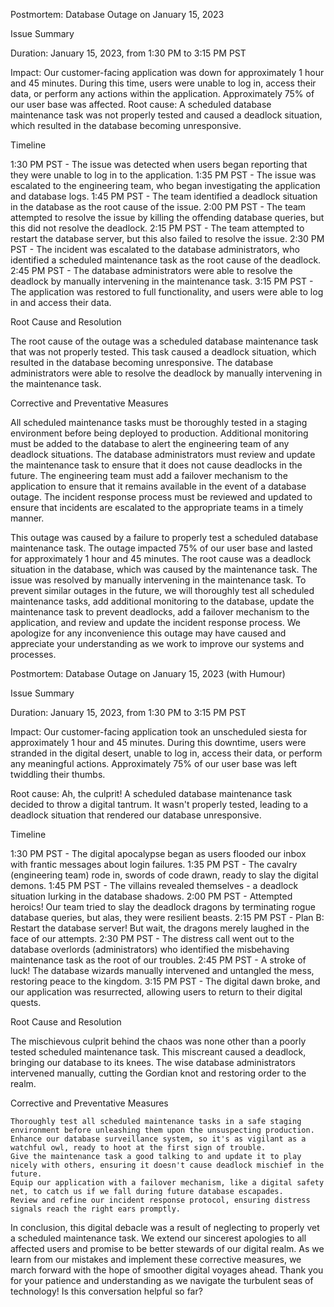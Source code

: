 Postmortem: Database Outage on January 15, 2023

Issue Summary

Duration: January 15, 2023, from 1:30 PM to 3:15 PM PST

Impact: Our customer-facing application was down for approximately 1 hour and 45 minutes. During this time, users were unable to log in, access their data, or perform any actions within the application. Approximately 75% of our user base was affected.
Root cause: A scheduled database maintenance task was not properly tested and caused a deadlock situation, which resulted in the database becoming unresponsive.

Timeline

1:30 PM PST - The issue was detected when users began reporting that they were unable to log in to the application.
1:35 PM PST - The issue was escalated to the engineering team, who began investigating the application and database logs.
1:45 PM PST - The team identified a deadlock situation in the database as the root cause of the issue.
2:00 PM PST - The team attempted to resolve the issue by killing the offending database queries, but this did not resolve the deadlock.
2:15 PM PST - The team attempted to restart the database server, but this also failed to resolve the issue.
2:30 PM PST - The incident was escalated to the database administrators, who identified a scheduled maintenance task as the root cause of the deadlock.
2:45 PM PST - The database administrators were able to resolve the deadlock by manually intervening in the maintenance task.
3:15 PM PST - The application was restored to full functionality, and users were able to log in and access their data.

Root Cause and Resolution

The root cause of the outage was a scheduled database maintenance task that was not properly tested. This task caused a deadlock situation, which resulted in the database becoming unresponsive. The database administrators were able to resolve the deadlock by manually intervening in the maintenance task.

Corrective and Preventative Measures

All scheduled maintenance tasks must be thoroughly tested in a staging environment before being deployed to production.
Additional monitoring must be added to the database to alert the engineering team of any deadlock situations.
The database administrators must review and update the maintenance task to ensure that it does not cause deadlocks in the future.
The engineering team must add a failover mechanism to the application to ensure that it remains available in the event of a database outage.
The incident response process must be reviewed and updated to ensure that incidents are escalated to the appropriate teams in a timely manner.

This outage was caused by a failure to properly test a scheduled database maintenance task. The outage impacted 75% of our user base and lasted for approximately 1 hour and 45 minutes. The root cause was a deadlock situation in the database, which was caused by the maintenance task. The issue was resolved by manually intervening in the maintenance task. To prevent similar outages in the future, we will thoroughly test all scheduled maintenance tasks, add additional monitoring to the database, update the maintenance task to prevent deadlocks, add a failover mechanism to the application, and review and update the incident response process. We apologize for any inconvenience this outage may have caused and appreciate your understanding as we work to improve our systems and processes.




Postmortem: Database Outage on January 15, 2023 (with Humour)

Issue Summary

Duration: January 15, 2023, from 1:30 PM to 3:15 PM PST

Impact: Our customer-facing application took an unscheduled siesta for approximately 1 hour and 45 minutes. During this downtime, users were stranded in the digital desert, unable to log in, access their data, or perform any meaningful actions. Approximately 75% of our user base was left twiddling their thumbs.

Root cause: Ah, the culprit! A scheduled database maintenance task decided to throw a digital tantrum. It wasn't properly tested, leading to a deadlock situation that rendered our database unresponsive.

Timeline

1:30 PM PST - The digital apocalypse began as users flooded our inbox with frantic messages about login failures.
1:35 PM PST - The cavalry (engineering team) rode in, swords of code drawn, ready to slay the digital demons.
1:45 PM PST - The villains revealed themselves - a deadlock situation lurking in the database shadows.
2:00 PM PST - Attempted heroics! Our team tried to slay the deadlock dragons by terminating rogue database queries, but alas, they were resilient beasts.
2:15 PM PST - Plan B: Restart the database server! But wait, the dragons merely laughed in the face of our attempts.
2:30 PM PST - The distress call went out to the database overlords (administrators) who identified the misbehaving maintenance task as the root of our troubles.
2:45 PM PST - A stroke of luck! The database wizards manually intervened and untangled the mess, restoring peace to the kingdom.
3:15 PM PST - The digital dawn broke, and our application was resurrected, allowing users to return to their digital quests.

Root Cause and Resolution

The mischievous culprit behind the chaos was none other than a poorly tested scheduled maintenance task. This miscreant caused a deadlock, bringing our database to its knees. The wise database administrators intervened manually, cutting the Gordian knot and restoring order to the realm.

Corrective and Preventative Measures

    Thoroughly test all scheduled maintenance tasks in a safe staging environment before unleashing them upon the unsuspecting production.
    Enhance our database surveillance system, so it's as vigilant as a watchful owl, ready to hoot at the first sign of trouble.
    Give the maintenance task a good talking to and update it to play nicely with others, ensuring it doesn't cause deadlock mischief in the future.
    Equip our application with a failover mechanism, like a digital safety net, to catch us if we fall during future database escapades.
    Review and refine our incident response protocol, ensuring distress signals reach the right ears promptly.

In conclusion, this digital debacle was a result of neglecting to properly vet a scheduled maintenance task. We extend our sincerest apologies to all affected users and promise to be better stewards of our digital realm. As we learn from our mistakes and implement these corrective measures, we march forward with the hope of smoother digital voyages ahead. Thank you for your patience and understanding as we navigate the turbulent seas of technology!
Is this conversation helpful so far?
